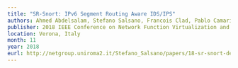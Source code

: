 ```yaml
---
title: "SR-Snort: IPv6 Segment Routing Aware IDS/IPS"
authors: Ahmed Abdelsalam, Stefano Salsano, Francois Clad, Pablo Camarillo and Clarence Filsfils
publisher: 2018 IEEE Conference on Network Function Virtualization and Software Defined Networks
location: Verona, Italy
month: 11
year: 2018
eurl: http://netgroup.uniroma2.it/Stefano_Salsano/papers/18-sr-snort-demo.pdf
---
```

